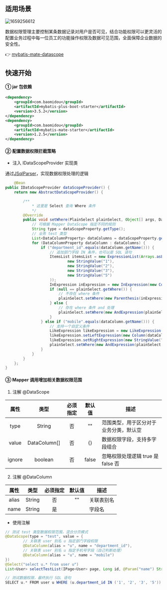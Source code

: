## 适用场景

![1659256612](https://minio.pigx.top/oss/1659256612.jpg)

数据权限管理主要控制某条数据记录对用户是否可见，结合功能权限可以更灵活的配置业务过程中每一位员工的功能操作权限及数据可见范围，全面保障企业数据的安全性。


👉 [mybatis-mate-datascope](https://gitee.com/baomidou/mybatis-mate-examples/tree/master/mybatis-mate-datascope)


## 快速开始

#### ① jar 包依赖

```xml
<dependency>
    <groupId>com.baomidou</groupId>
    <artifactId>mybatis-plus-boot-starter</artifactId>
    <version>3.5.2</version>
</dependency>
<dependency>
    <groupId>com.baomidou</groupId>
    <artifactId>mybatis-mate-starter</artifactId>
    <version>1.2.5</version>
</dependency>
```

#### ② 配置数据权限拦截策略

- 注入 IDataScopeProvider 实现类

通过[JSqlParser](https://github.com/JSQLParser/JSqlParser)，实现数据权限处理的逻辑

```java
    @Bean
public IDataScopeProvider dataScopeProvider() {
    return new AbstractDataScopeProvider() {

        /**
            * 这里是 Select 查询 Where 条件
            */
        @Override
        public void setWhere(PlainSelect plainSelect, Object[] args, DataScopeProperty dataScopeProperty) {
            // 可根据 Mapper DataScope 指定不同的规则
            String type = dataScopeProperty.getType();
            // 业务 test 类型
            List<DataColumnProperty> dataColumns = dataScopeProperty.getColumns();
            for (DataColumnProperty dataColumn : dataColumns) {
                if ("department_id".equals(dataColumn.getName())) {
                    // 追加部门字段 IN 条件，也可以是 SQL 语句
                    ItemsList itemsList = new ExpressionList(Arrays.asList(
                            new StringValue("1"),
                            new StringValue("2"),
                            new StringValue("3"),
                            new StringValue("5")
                    ));
                    InExpression inExpression = new InExpression(new Column(dataColumn.getAliasDotName()), itemsList);
                    if (null == plainSelect.getWhere()) {
                        // 不存在 where 条件
                        plainSelect.setWhere(new Parenthesis(inExpression));
                    } else {
                        // 存在 where 条件 and 处理
                        plainSelect.setWhere(new AndExpression(plainSelect.getWhere(), inExpression));
                    }
                } else if ("mobile".equals(dataColumn.getName())) {
                    // 支持一个自定义条件
                    LikeExpression likeExpression = new LikeExpression();
                    likeExpression.setLeftExpression(new Column(dataColumn.getAliasDotName()));
                    likeExpression.setRightExpression(new StringValue("%1533%"));
                    plainSelect.setWhere(new AndExpression(plainSelect.getWhere(), likeExpression));
                }
            }
        }
    };
}
```

#### ③ Mapper 调用增加相关数据权限范围

1. 注解 @DataScope

|  属性  |     类型     | 必须指定 | 默认值 | 描述                                   |
| :----: | :----------: | :------: | :----: | -------------------------------------- |
|  type  |    String    |    否    |   ""   | 范围类型，用于区分对于业务分类，默认空 |
| value  | DataColumn[] |    否    |   {}   | 数据权限字段，支持多字段组合           |
| ignore |   boolean    |    否    | false  | 忽略权限处理逻辑 true 是 false 否      |

2. 注解 @DataColumn

| 属性  |  类型  | 必须指定 | 默认值 | 描述       |
| :---: | :----: | :------: | :----: | ---------- |
| alias | String |    否    |   ""   | 关联表别名 |
| name  | String |    是    |        | 字段名     |

- 使用注解

```java
// 测试 test 类型数据权限范围，混合分页模式
@DataScope(type = "test", value = {
        // 关联表 user 别名 u 指定部门字段权限
        @DataColumn(alias = "u", name = "department_id"),
        // 关联表 user 别名 u 指定手机号字段（自己判断处理）
        @DataColumn(alias = "u", name = "mobile")
})
@Select("select u.* from user u")
List<User> selectTestList(IPage<User> page, Long id, @Param("name") String username);

// 测试数据权限，最终执行 SQL 语句
SELECT u.* FROM user u WHERE (u.department_id IN ('1', '2', '3', '5')) AND u.mobile LIKE '%1533%' LIMIT 1,10

```
